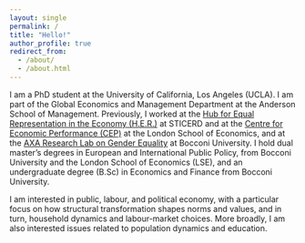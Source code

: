 ```yaml
---
layout: single
permalink: /
title: "Hello!"
author_profile: true
redirect_from:
  - /about/
  - /about.html
---
```

I am a PhD student at the University of California, Los Angeles (UCLA). I am part of the Global Economics and Management Department at the Anderson School of Management. Previously, I worked at the [Hub for Equal Representation in the Economy (H.E.R.)](https://sticerd.lse.ac.uk/_new/our-work/gender-equality/) at STICERD and at the [Centre for Economic Performance (CEP)](https://cep.lse.ac.uk) at the London School of Economics, and at the [AXA Research Lab on Gender Equality](https://genderlab.unibocconi.eu/) at Bocconi University. I hold dual master’s degrees in European and International Public Policy, from Bocconi University and the London School of Economics (LSE), and an undergraduate degree (B.Sc) in Economics and Finance from Bocconi University.  

I am interested in public, labour, and political economy, with a particular focus on how structural transformation shapes norms and values, and in turn, household dynamics and labour-market choices. More broadly, I am also interested issues related to population dynamics and education.



